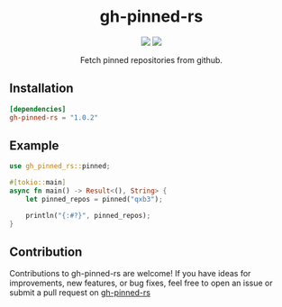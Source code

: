 <h1 align="center">gh-pinned-rs</h1>
<p align="center">
    <img src="https://img.shields.io/crates/v/gh-pinned-rs" />
    <img src="https://img.shields.io/crates/dr/gh-pinned-rs" />
</p>
<p align="center">Fetch pinned repositories from github.</p>

## Installation

```toml
[dependencies]
gh-pinned-rs = "1.0.2"
```

## Example

```rust
use gh_pinned_rs::pinned;

#[tokio::main]
async fn main() -> Result<(), String> {
    let pinned_repos = pinned("qxb3");

    println("{:#?}", pinned_repos);
}
```

## Contribution

Contributions to gh-pinned-rs are welcome! If you have ideas for improvements, new features, or bug fixes, feel free to open an issue or submit a pull request on [gh-pinned-rs](https://github.com/qxb3/gh-pinned-rs)
